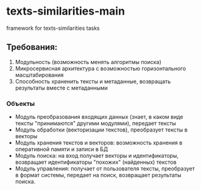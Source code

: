 # texts-similarities-main
framework for texts-similarities tasks


## Требования:
1. Модульность (возможность менять алгоритмы поиска)
2. Микросервисная архитектура с возможностью горизонтального масштабирования
3. Способность храненить тексты и метаданные, возвращать результаты вместе с метаданными

### Объекты
- Модуль преобразования входящих данных (знает, в каком виде тексты "принимаются" другими модулями), передает тексты
- Модуль обработки (векторизации текстов), преобразует тексты в векторы
- Модуль хранения текстов и векторов: возможность хранения в оперативной памяти и записи в БД
- Модуль поиска: на вход получает векторы и идентификаторы, возвращает идентификаторы "похожих" (найденных) текстов
- Модуль управления: получает от пользователя тексты, преобразует в формат системы, передает на поиск, возвращает результаты поиска.
